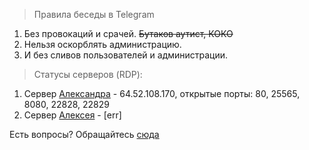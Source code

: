  > Правила беседы в Telegram
  > 
  1. Без провокаций и срачей.  ~~Бутаков аутист, КОКО~~
  2.  Нельзя оскорблять администрацию.
  3. И без сливов пользователей и администрации.


> Статусы серверов (RDP):

1. Сервер [Александра](https://vk.com/utondin) - 64.52.108.170, открытые порты: 80, 25565, 8080, 22828, 22829  
2. Сервер [Алексея](https://vk.com/alexsywindows) - [err]

Есть вопросы? Обращайтесь [сюда
](https://vk.me/itngrp)
